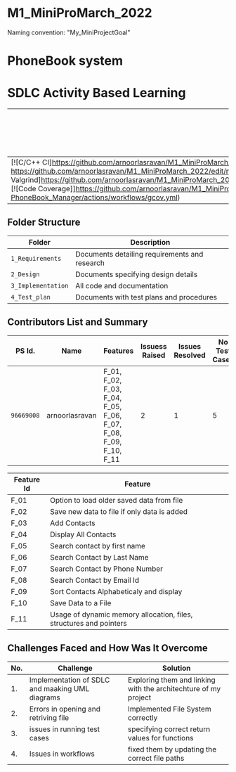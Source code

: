 # M1_MiniProMarch_2022
Naming convention: "My_MiniProjectGoal"
# PhoneBook system


# SDLC Activity Based Learning

Build | Code Quality | Unity | [Git Inspector](using github.io option) | Codacy Badge |
------|----------|-------|--------------|-----------|
[![C/C++ CI]https://github.com/arnoorlasravan/M1_MiniProMarch_2022/edit/main/README.md PhoneBook_Manager/actions/workflows/cppcheck.yml/badge.svg)]) https://github.com/arnoorlasravan/M1_MiniProMarch_2022/edit/main/README.md[![Dynamic Valgrind]https://github.com/arnoorlasravan/M1_MiniProMarch_2022/edit/main/README.md]https://github.com/arnoorlasravan/M1_MiniProMarch_2022/edit/main/README.md [![Code Coverage]]https://github.com/arnoorlasravan/M1_MiniProMarch_2022/edit/main/README.md (https://github.com/jayanthbonagiri/Stepin-PhoneBook_Manager/actions/workflows/gcov.yml) | [![Unity - Unit Testing]https://github.com/arnoorlasravan/M1_MiniProMarch_2022/edit/main/README.md]https://github.com/arnoorlasravan/M1_MiniProMarch_2022/edit/main/README.md (https://github.com/jayanthbonagiri/Stepin-PhoneBook_Manager/actions/workflows/unity.yml| [![Git Inspector]](https://github.com/jayanthbonagiri/Stepin-PhoneBook_Manager/actions/workflows/gitinspector.yml)https://github.com/arnoorlasravan/M1_MiniProMarch_2022/edit/main/README.md | [![Codacy Badge](https://app.codacy.com/project/badge/Grade/a5b0a93577704f22b8424c6fa71b19dc)](https://https://github.com/arnoorlasravan/M1_MiniProMarch_2022/edit/main/README.md?utm_source=github.com&amp;utm_medium=referral&amp;utm_content=/Stepin-PhoneBook_Manager&amp;utm_campaign=Agradge_Grade)


## Folder Structure
Folder             | Description
-------------------| -----------------------------------------
`1_Requirements`   | Documents detailing requirements and research
`2_Design`         | Documents specifying design details
`3_Implementation` | All code and documentation
`4_Test_plan`      | Documents with test plans and procedures

## Contributors List and Summary

PS Id. |  Name   |    Features    | Issuess Raised |Issues Resolved|No Test Cases|Test Case Pass
-------|---------|----------------|----------------|---------------|-------------|--------------
`96669008` | arnoorlasravan  | F_01, F_02, F_03, F_04, F_05, F_06, F_07, F_08, F_09, F_10, F_11   | 2     | 1   |5  |5     
   

| Feature Id | Feature |
| -----------|---------|
|F_01| Option to load older saved data from file |
|F_02| Save new data to file if only data is added |
|F_03| Add Contacts |
|F_04| Display All Contacts |
|F_05| Search contact by first name  |
|F_06| Search Contact by Last Name |
|F_07| Search Contact by Phone Number |
|F_08| Search Contact by Email Id |
|F_09| Sort Contacts Alphabeticaly and display |
|F_10| Save Data to a File |
|F_11| Usage of dynamic memory allocation, files, structures and pointers |

## Challenges Faced and How Was It Overcome
| No. | Challenge | Solution
|-----|-----------|--------
|1. | Implementation of SDLC and maaking UML diagrams | Exploring them and linking with the architechture of my project 
|2. | Errors in opening and retriving file | Implemented File System correctly |
|3. | issues in running test cases | specifying correct return values for functions
|4. | Issues in workflows | fixed them by updating the correct file paths








